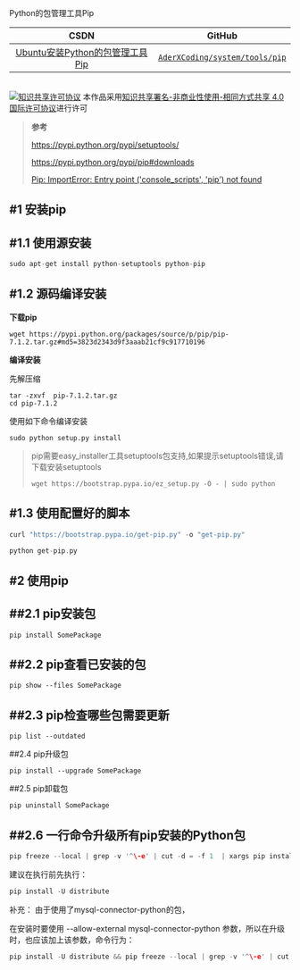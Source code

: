 Python的包管理工具Pip


| CSDN | GitHub |
|:----:|:------:|
| [Ubuntu安装Python的包管理工具Pip](http://blog.csdn.net/gatieme/article/details/48555711) | [`AderXCoding/system/tools/pip`](https://github.com/gatieme/AderXCoding/tree/master/system/tools/pip) |


<br>
<a rel="license" href="http://creativecommons.org/licenses/by-nc-sa/4.0/"><img alt="知识共享许可协议" style="border-width:0" src="https://i.creativecommons.org/l/by-nc-sa/4.0/88x31.png" /></a>
本作品采用<a rel="license" href="http://creativecommons.org/licenses/by-nc-sa/4.0/">知识共享署名-非商业性使用-相同方式共享 4.0 国际许可协议</a>进行许可
<br>



> **参考**
>
>https://pypi.python.org/pypi/setuptools/
>
>https://pypi.python.org/pypi/pip#downloads
>
>[Pip: ImportError: Entry point ('console_scripts', 'pip') not found](http://stackoverflow.com/questions/19427486/pip-importerror-entry-point-console-scripts-pip-not-found)

#1	安装pip
-------

#1.1	使用源安装
-------

```cpp
sudo apt-get install python-setuptools python-pip
```


#1.2	源码编译安装
-------

**下载pip**


```
wget https://pypi.python.org/packages/source/p/pip/pip-7.1.2.tar.gz#md5=3823d2343d9f3aaab21cf9c917710196
```

**编译安装**

先解压缩
```
tar -zxvf  pip-7.1.2.tar.gz
cd pip-7.1.2
```
使用如下命令编译安装
```
sudo python setup.py install
```

>pip需要easy_installer工具setuptools包支持,如果提示setuptools错误,请下载安装setuptools
>```
>wget https://bootstrap.pypa.io/ez_setup.py -O - | sudo python
>```

#1.3	使用配置好的脚本
-------

```cpp
curl "https://bootstrap.pypa.io/get-pip.py" -o "get-pip.py"

python get-pip.py
```

#2	使用pip
-------


##2.1	pip安装包
-------

```
pip install SomePackage
```

##2.2	pip查看已安装的包
-------
```
pip show --files SomePackage
```

##2.3	pip检查哪些包需要更新
-------
```
pip list --outdated
```

##2.4	pip升级包
```
pip install --upgrade SomePackage
```

##2.5	pip卸载包
```
pip uninstall SomePackage
```

##2.6	一行命令升级所有pip安装的Python包
-------

```cpp
pip freeze --local | grep -v '^\-e' | cut -d = -f 1  | xargs pip install -U
```

建议在执行前先执行：
```cpp
pip install -U distribute
```

补充：
由于使用了mysql-connector-python的包，

在安装时要使用 --allow-external mysql-connector-python 参数，所以在升级时，也应该加上该参数，命令行为：
```cpp
pip install -U distribute && pip freeze --local | grep -v '^\-e' | cut -d = -f 1  | xargs pip install -U --allow-external mysql-connector-python
```